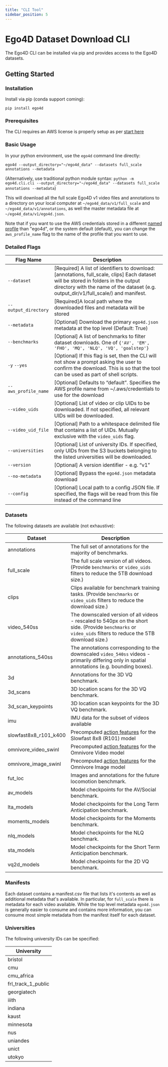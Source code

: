 ```yaml
---
title: "CLI Tool"
sidebar_position: 5
---
```


# Ego4D Dataset Download CLI

The Ego4D CLI can be installed via pip and provides access to the Ego4D datasets.
   
## Getting Started

### Installation
Install via pip (conda support coming):
```
pip install ego4d
```

### Prerequisites

The CLI requires an AWS license is properly setup as per [start here](./start-here.md)

### Basic Usage
In your python environment, use the `ego4d` command line directly:
```
ego4d --output_directory="~/ego4d_data" --datasets full_scale annotations --metadata
```

(Alternatively, use traditional python module syntax: `python -m ego4d.cli.cli --output_directory="~/ego4d_data" --datasets full_scale annotations --metadata`)

This will download all the full scale Ego4D v1 video files and annotations to a directory on
your local computer at `~/ego4d_data/v1/full_scale` and `~/ego4d_data/v1/annotations`, as well the master metadata file at `~/ego4d_data/v1/ego4d.json`. 

Note that if you want to use the AWS credentials stored in a different [named profile](https://docs.aws.amazon.com/cli/latest/userguide/cli-configure-profiles.html) than "ego4d", or the system default (default), you can change the `aws_profile_name` flag to the name of the profile that you want to use.

### Detailed Flags

| Flag Name   | Description |
| ---------------- | ----------- |
| `--dataset` |  [Required] A list of identifiers to download: [annotations, full_scale, clips]  Each dataset will be stored in folders in the output directory with the name of the dataset (e.g. output_dir/v1/full_scale/) and manifest. |
| `--output_directory`  | [Required]A local path where the downloaded files and metadata will be stored |
| `--metadata`  |  [Optional] Download the primary `ego4d.json` metadata at the top level (Default: True) |
| `--benchmarks`  |  [Optional] A list of benchmarks to filter dataset downloads. One of `{'AV', 'EM', 'FHO', 'MQ', 'NLQ', 'VQ', 'goalstep'}` |
| `-y` `--yes` | [Optional] If this flag is set, then the CLI will not show a prompt asking the user to confirm the download. This is so that the tool can be used as part of shell scripts. |
| `--aws_profile_name` | [Optional] Defaults to “default”. Specifies the AWS profile name from ~/.aws/credentials to use for the download |
| `--video_uids` | [Optional] List of video or clip UIDs to be downloaded. If not specified, all relevant UIDs will be downloaded. |
| `--video_uid_file` | [Optional] Path to a whitespace delimited file that contains a list of UIDs. Mutually exclusive with the `video_uids` flag. |
| `--universities` | [Optional] List of university IDs. If specified, only UIDs from the S3 buckets belonging to the listed universities will be downloaded. |
| `--version`  |  [Optional] A version identifier - e.g. “v1” |
| `--no-metadata`  |  [Optional] Bypass the `ego4d.json` metadata download |
| `--config` | [Optional] Local path to a config JSON file. If specified, the flags will be read from this file instead of the command line |

### Datasets

The following datasets are available (not exhaustive):

| Dataset | Description |
| --- | --- |
| annotations | The full set of annotations for the majority of benchmarks. | 
| full_scale | The full scale version of all videos.  (Provide `benchmarks` or `video_uids` filters to reduce the 5TB download size.) |
| clips | Clips available for benchmark training tasks.  (Provide `benchmarks` or `video_uids` filters to reduce the download size.) |
| video_540ss | The downscaled version of all videos - rescaled to 540px on the short side.  (Provide `benchmarks` or `video_uids` filters to reduce the 5TB download size.) |
| annotations_540ss | The annotations corresponding to the downscaled `video_540ss` videos - primarily differing only in spatial annotations (e.g. bounding boxes). |
| 3d | Annotations for the 3D VQ benchmark. |
| 3d_scans | 3D location scans for the 3D VQ benchmark. |
| 3d_scan_keypoints | 3D location scan keypoints for the 3D VQ benchmark. |
| imu | IMU data for the subset of videos available |
| slowfast8x8_r101_k400 | Precomputed [action features](https://ego4d-data.org/docs/data/features/) for the Slowfast 8x8 (R101) model |
| omnivore_video_swinl | Precomputed [action features](https://ego4d-data.org/docs/data/features/) for the Omnivore Video model |
| omnivore_image_swinl | Precomputed [action features](https://ego4d-data.org/docs/data/features/) for the Omnivore Image model |
| fut_loc | Images and annotations for the future locomotion benchmark. |
| av_models | Model checkpoints for the AV/Social benchmark. |
| lta_models | Model checkpoints for the Long Term Anticipation benchmark. |
| moments_models | Model checkpoints for the Moments benchmark. |
| nlq_models | Model checkpoints for the NLQ benchmark. |
| sta_models | Model checkpoints for the Short Term Anticipation benchmark. |
| vq2d_models | Model checkpoints for the 2D VQ benchmark. |


### Manifests

Each dataset contains a manifest.csv file that lists it's contents as well as additional metadata that's available.  In particular, for `full_scale` there is metadata for each video available.  While the top level metadata `ego4d.json` is generally easier to consume and contains more information, you can consume most simple metadata from the manifest itself for each dataset.

### Universities
The following university IDs can be specified:

| University |
| --- |
| bristol |
| cmu |
| cmu_africa |
| frl_track_1_public |
| georgiatech |
| iiith |
| indiana |
| kaust |
| minnesota |
| nus |
| uniandes |
| unict |
| utokyo |



